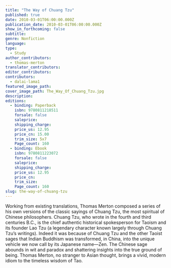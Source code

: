 ```yaml
---
title: "The Way of Chuang Tzu"
published: true
date: 2010-03-01T06:00:00.000Z
publication_date: 2010-03-01T06:00:00.000Z
show_in_forthcoming: false
subtitle:
genre: Nonfiction
language:
type:
  - Study
author_contributors:
  - thomas-merton
translator_contributors:
editor_contributors:
contributors:
  - dalai-lama1
featured_image_path:
cover_image_path: The_Way_Of_Chuang_Tzu.jpg
description:
editions:
  - binding: Paperback
    isbn: 9780811218511
    forsale: false
    saleprice:
    shipping_charge:
    price_us: 12.95
    price_cn: 15.00
    trim_size: 5x7
    Page_count: 160
  - binding: Ebook
    isbn: 9780811223072
    forsale: false
    saleprice:
    shipping_charge:
    price_us: 12.95
    price_cn:
    trim_size:
    Page_count: 160
slug: the-way-of-chuang-tzu
---
```


Working from existing translations, Thomas Merton composed a series of his own versions of the classic sayings of Chuang Tzu, the most spiritual of Chinese philosophers. Chuang Tzu, who wrote in the fourth and third centuries B.C., is the chief authentic historical spokesperson for Taoism and its founder Lao Tzu (a legendary character known largely through Chuang Tzu’s writings). Indeed it was because of Chuang Tzu and the other Taoist sages that Indian Buddhism was transformed, in China, into the unique vehicle we now call by its Japanese name—Zen. The Chinese sage abounds in wit and paradox and shattering insights into the true ground of being. Thomas Merton, no stranger to Asian thought, brings a vivid, modern idiom to the timeless wisdom of Tao.

